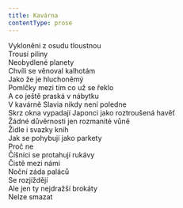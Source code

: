 ```yaml
---
title: Kavárna
contentType: prose
---
```


<section>

Vykloněni z osudu tloustnou  
Trousí piliny  
Neobydlené planety  
Chvíli se věnoval kalhotám  
Jako že je hluchoněmý  
Pomlčky mezi tím co už se řeklo  
A co ještě praská v nábytku  
V kavárně Slavia nikdy není poledne  
Skrz okna vypadají Japonci jako roztroušená havěť  
Žádné důvěrnosti jen rozmanité vůně  
Židle i svazky knih  
Jak se pohybují jako parkety  
Proč ne  
Číšníci se protahují rukávy  
Čistě mezi námi  
Noční záda paláců  
Se rozjíždějí  
Ale jen ty nejdražší brokáty  
Nelze smazat

</section>
